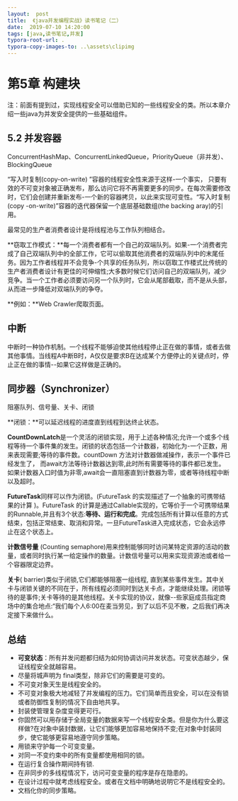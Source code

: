 ```yaml
---
layout:  post
title:  《java并发编程实战》读书笔记（二）
date:  2019-07-10 14:20:00
tags: [java,读书笔记,并发]
typora-root-url: .
typora-copy-images-to: ..\assets\clipimg
---
```


# 第5章 构建块

 注：前面有提到过，实现线程安全可以借助已知的一些线程安全的类。所以本章介绍一些java为并发安全提供的一些基础组件。

## 5.2 并发容器

ConcurrentHashMap、ConcurrentLinkedQueue，PriorityQueue（非并发）、BlockingQueue

 

“写入时复制(copy-on-write) ”容器的线程安全性来源于这样-一个事实， 只要有效的不可变对象被正确发布，那么访问它将不再需要更多的同步。在每次需要修改时，它们会创建并重新发布-一个新的容器拷贝，以此来实现可变性。“写入时复制(copy -on-write)”容器的迭代器保留一个底层基础数组(the backing aray)的引用。

 

最常见的生产者消费者设计是将线程池与工作队列相结合。

 

**窃取工作模式：**每一个消费者都有一个自己的双端队列。如果-一个消费者完成了自己双端队列中的全部工作，它可以偷取其他消费者的双端队列中的末尾任务。因为工作者线程并不会竞争-个共享的任务队列，所以窃取工作楼式比传统的生产者消费者设计有更佳的可伸缩性;大多数时候它们访问自己的双端队列，减少竞争。当一个工作者必须要访问另一个队列时，它会从尾部截取，而不是从头部，从而进一步降低对双端队列的争夺。

**例如：**Web Crawler爬取页面。                    

 

## 中断

中断时一种协作机制。一个线程不能够迫使其他线程停止正在做的事情，或者去做其他事情。当线程A中断B时，A仅仅是要求B在达成某个方便停止的关键点时，停止正在做的事情--如果它这样做是正确的。

 

## 同步器（Synchronizer）

阻塞队列、信号量、关卡、闭锁

 

**闭锁：**可以延迟线程的进度直到线程到达终止状态。

 

**CountDownLatch**是一个灵活的闭锁实现，用于上述各种情况;允许一个或多个线程等待一个事件集的发生。闭锁的状态包括一个计数器，初始化为-一个正数，用来表现需要;等待的事件数。countDown 方法对计数器做减操作，表示一个事件已经发生了， 而await方法等待计数器达到零,此时所有需要等待的事件都已发生。如果计数器入口时值为非零,await会一直阻塞直到计数器为零，或者等待线程中断以及超时。

 

**FutureTask**同样可以作为闭锁。(FutureTask 的实现描述了一个抽象的可携带结果的计算 )。FutureTask 的计算是通过Callable实现的，它等价于一个可携带结果的Runnable,并且有3个状态:**等待、运行和完成**。完成包括所有计算以任意的方式结束，包括正常结束、取消和异常。一旦FutureTask进入完成状态，它会永远停止在这个状态上。

 

**计数信号量** (Counting semaphore)用来控制能够同时访问某特定资源的活动的数量，或者同时执行某一给定操作的数量。计数信号量可以用来实现资源池或者给一个容器限定边界。

 

**关卡**( barrier)类似于闭锁,它们都能够阻塞一组线程, 直到某些事件发生。其中关卡与闭锁关键的不同在于，所有线程必须同时到达关卡点，才能继续处理。闭锁等待的是事件;关卡等待的是其他线程。关卡实现的协议，就像--些家庭成员指定商场中的集合地点:“我们每个人6:00在麦当劳见，到了以后不见不散，之后我们再决定接下来做什么。

 

## 总结

- **可变状态**：所有并发问题都归结为如何协调访问并发状态。可变状态越少，保证线程安全就越容易。
- 尽量将城声明为 final类型，除非它们的需要是可变的。
- 不可变对象天生是线程安全的。
- 不可变对象极大地减轻了并发编程的压力。它们简单而且安全，可以在没有锁或者防御性复制的情况下自由地共享。
- 封装使管理复杂度变得更可行。
- 你固然可以用存储于全局变量的数据来写一个线程安全类。但是你为什么要这样做?在对象中装封数据，让它们能够更加容易地保持不变;在对象中封装同步，使它能够更容易地遵守同步策略。
- 用锁来守护每一个可变变量。
- 对同一不变约束中的所有变量都使用相同的锁。
- 在运行复合操作期间持有锁.
- 在非同步的多线程情况下，访问可变变量的程序是存在隐患的。
- 在设计过程中就考虑线程安全。或者在文档中明确地说明它不是线程安全的。
- 文档化你的同步策略。

 